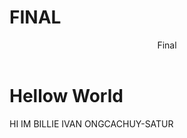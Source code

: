 # FINAL
<html>
<header>Final</header>
<body>
<h1>Hellow World</h1>
  HI IM BILLIE IVAN ONGCACHUY-SATUR
</body>
</html>
